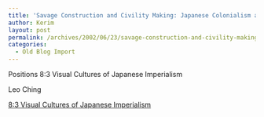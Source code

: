 ```yaml
---
title: 'Savage Construction and Civility Making: Japanese Colonialism and Taiwanese Aboriginal Representation'
author: Kerim
layout: post
permalink: /archives/2002/06/23/savage-construction-and-civility-making-japanese-colonialism-and-taiwanese-aboriginal-representation/
categories:
  - Old Blog Import
---
```

Positions 8:3 Visual Cultures of Japanese Imperialism

Leo Ching

<a href="http://depts.washington.edu/position/8_3.html" onclick="_gaq.push(['_trackEvent', 'outbound-article', 'http://depts.washington.edu/position/8_3.html', '8:3 Visual Cultures of Japanese Imperialism']);" >8:3 Visual Cultures of Japanese Imperialism</a>

